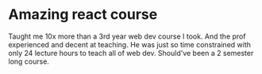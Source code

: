 # Amazing react course

Taught me 10x more than a 3rd year web dev course I took. And the prof experienced and decent at teaching. He was just so time constrained with only 24 lecture hours to teach all of web dev. Should've been a 2 semester long course.